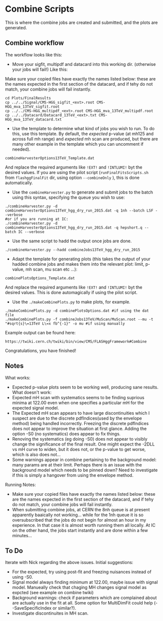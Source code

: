 # Combine Scripts

This is where the combine jobs are created and submitted, and the plots are generated.  

## Combine workflow

The workflow looks like this:
* Move your sigfit, multipdf and datacard into this working dir. (otherwise your jobs will fail!)
Like this:

Make sure your copied files have exactly the names listed below: these are the names expected in the first section of the datacard, and if tehy do not match, your combine jobs will fail instantly.

```
cd Plots/FinalResults
cp ../../Signal/CMS-HGG_sigfit_<ext>.root CMS-HGG_mva_13TeV_sigfit.root
cp ../../CMS-HGG_multipdf_<ext>.root CMS-HGG_mva_13TeV_multipdf.root
cp ../../Datacard/Datacard_13TeV_<ext>.txt CMS-HGG_mva_13TeV_datacard.txt
```

* Use the template to determine what kind of jobs you wish to run. 
To do this, use this template. By default, the *expected* p-value (at mh125 and across full mh range) and *expected* mh scan are produced, but there are many other example in the template which you can uncomment if needed).

```
combineHarvesterOptions13TeV_Template.dat
```

And replace the required arguments like `!EXT!` and `!INTLUMI!` byt the desired values. If you are using the pilot script (`runFinalFitsScripts.sh` from `flashggFinalFit` dir,  using option `--combineOnly` ), this is done automatically.

* Use the `combineHarvester.py` to generate and submit jobs to the batch using this syntax, specifying the queue you wish to use:

```
./combineHarvester.py -d combineHarvesterOptions13TeV_hgg_dry_run_2015.dat -q 1nh --batch LSF --verbose
#or if you are running at IC:
./combineHarvester.py -d combineHarvesterOptions13TeV_hgg_dry_run_2015.dat -q hepshort.q --batch IC --verbose
```

* Use the same script to hadd the output once jobs are done.

```
./combineHarvester.py --hadd combineJobs13TeV_hgg_dry_run_2015
```

* Adapt the template for generating plots (this takes the output of your hadded combine jobs and makes them into the relevant plot: limit, p-value, mh scan, mu scan etc ...):

```
combinePlotsOptions_Template.dat
```

And replace the required arguments like `!EXT!` and `!INTLUMI!` byt the desired values. This is done automagically if using the pilot script.

* Use the `./makeCombinePlots.py` to make plots, for example.

```
./makeCombinePlots.py -d combinePlotsOptions.dat #if using the dat file 
./makeCombinePlots.py -f combineJobs13TeV/MuScan/MuScan.root --mu -t "#sqrt{s}\=13TeV L\=x fb^{-1}" -o mu #if using manually
```

Example output can be found here:
```
https://twiki.cern.ch/twiki/bin/view/CMS/FLASHggFramework#Combine
```


Congratulations, you have finished!

## Notes

What works:
* Expected p-value plots seem to be working well, producing sane results.
What doesn't work:
* Expected mH scan with systematics seems to be finding suprious minima at 122.00 even when one specifies a particular mH for the expected signal model.
* The Expected mH scan appears to have large discontinuities which I suspect are due to the discrete pdfIndices(used by the envelope method)  being handled incorrectly. Freezing the discrete pdfIndices does not appear to improve the situation at first glance. Adding the option -S0 (no systematics) does appear to fix things.
* Renoving the systematics (eg doing -S0) does not appear to visibly change the significance of the final result. One might expect the -2DLL vs mH curve to widen, but it does not, or the p-value to get worse, which is also does not...
* Some warnings appear in combine pertaining to the background model: many params are at their limit. Perhaps there is an issue with the background model which needs to be pinned down? Need to investigate if this is simply a hangover from using the envelope method.


Running Notes:
* Make sure your copied files have exactly the names listed below: these are the names expected in the first section of the datacard, and if tehy do not match, your combine jobs will fail instantly.
* When submitting combine jobs, at CERN the 8nh queue is at present apparently baaically not working... while for the 1nh queue it is so oversubscribed that the jobs do not begin for almost an hour in my experience. In that case it is almost worth running them all locally. At IC on the other hand, the jobs start instantly and are done within a few minutes...


## To Do

Iterate with Nick regarding the above issues. Initial suggestions:
* For the expected, try using post-fit and freezing nuisances instead of using -S0.
* Signal model always finding minimum at 122.00, maybe issue with signal model. Manueally check that chaging MH changes signal model as expcted (see example on combine twiki)
* Background warnings: check if parameters which are complained about are actually use in the fit at all. Some option for MultiDimFit could help (--SaveSpecificIndex or similar?).
* Investigate discontinuites in MH scan.



